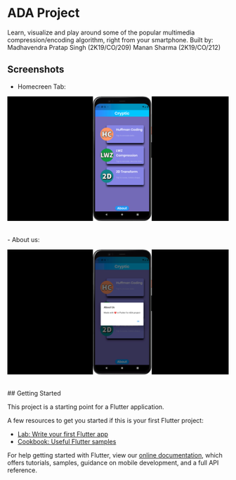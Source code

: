 # ADA Project
Learn, visualize and play around some of the popular multimedia compression/encoding algorithm, right from your smartphone.
Built by: Madhavendra Pratap Singh (2K19/CO/209)
          Manan Sharma (2K19/CO/212)
## Screenshots

- Homecreen Tab:
<p align="center">
  <img src="https://raw.githubusercontent.com/mps01/multimedia-encoder-algo-app/master/assets/img/Screenshot%20HOMEPAGE.png"  alt="Homescreen Tab image" width=1000/>
</p>
<br>
- About us:
<p align="center">
  <img src="https://raw.githubusercontent.com/mps01/multimedia-encoder-algo-app/master/assets/img/Screenshot%20ABOUT.png"  alt="About Tab image" width=1000/>
</p>
<br>
## Getting Started

This project is a starting point for a Flutter application.

A few resources to get you started if this is your first Flutter project:

- [Lab: Write your first Flutter app](https://flutter.dev/docs/get-started/codelab)
- [Cookbook: Useful Flutter samples](https://flutter.dev/docs/cookbook)

For help getting started with Flutter, view our
[online documentation](https://flutter.dev/docs), which offers tutorials,
samples, guidance on mobile development, and a full API reference.
